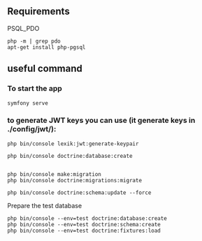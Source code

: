## Requirements

PSQL_PDO
```shell
php -m | grep pdo
apt-get install php-pgsql
```

## useful command
### To start the app
```shell
symfony serve
```
### to generate JWT keys you can use (it generate keys in ./config/jwt/):
```shell
php bin/console lexik:jwt:generate-keypair
```

```shell
php bin/console doctrine:database:create
```

```shell

php bin/console make:migration
php bin/console doctrine:migrations:migrate
```

```shell
php bin/console doctrine:schema:update --force
```


Prepare the test database
```shell
php bin/console --env=test doctrine:database:create
php bin/console --env=test doctrine:schema:create
php bin/console --env=test doctrine:fixtures:load
```
